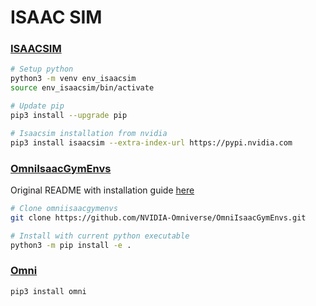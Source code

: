 # ISAAC SIM

### [ISAACSIM](https://docs.omniverse.nvidia.com/isaacsim/latest/installation/install_python.html)

```bash
# Setup python
python3 -m venv env_isaacsim
source env_isaacsim/bin/activate

# Update pip
pip3 install --upgrade pip

# Isaacsim installation from nvidia
pip3 install isaacsim --extra-index-url https://pypi.nvidia.com
```



### [OmniIsaacGymEnvs](https://github.com/NVIDIA-Omniverse/OmniIsaacGymEnvs)

Original README with installation guide [here](https://github.com/NVIDIA-Omniverse/OmniIsaacGymEnvs/blob/main/README.md)

```bash
# Clone omniisaacgymenvs
git clone https://github.com/NVIDIA-Omniverse/OmniIsaacGymEnvs.git

# Install with current python executable
python3 -m pip install -e .
```



### [Omni](https://pypi.org/project/omni/)

```bash
pip3 install omni
```

